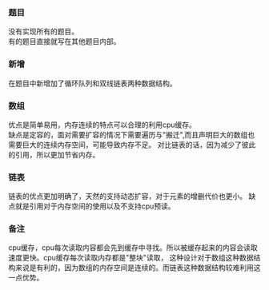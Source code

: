 ### 题目
没有实现所有的题目。  
有的题目直接就写在其他题目内部。
### 新增
在题目中新增加了循环队列和双线链表两种数据结构。
### 数组
优点是简单易用，内存连续的特点可以合理的利用cpu缓存。  
缺点是定容的，面对需要扩容的情况下需要遍历与"搬迁",而且声明巨大的数组也需要巨大的连续内存空间，可能导致内存不足。
对比链表的话，因为减少了彼此的引用，所以更加节省内存。
### 链表
链表的优点更加明确了，天然的支持动态扩容，对于元素的增删代价也更小。
缺点就是引用对于内存空间的使用以及不支持cpu预读。
### 备注
cpu缓存，cpu每次读取内容都会先到缓存中寻找。所以被缓存起来的内容会读取速度更快。cpu缓存每次读取内存都是"整块"读取，
这种设计对于数组这种数据结构来说是有利的，因为数组的内存空间是连续的。而链表这种数据结构较难利用这一点优势。